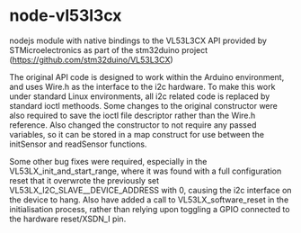 # node-vl53l3cx
nodejs module with native bindings to the VL53L3CX API provided by STMicroelectronics as part of the stm32duino project (https://github.com/stm32duino/VL53L3CX)

The original API code is designed to work within the Arduino environment, and uses Wire.h as the interface to the i2c hardware.  To make this work under standard Linux environments, all i2c related code is replaced by standard ioctl methoods.  Some changes to the original constructor were also required to save the ioctl file descriptor rather than the Wire.h reference.  Also changed the constructor to not require any passed variables, so it can be stored in a map construct for use between the initSensor and readSensor functions.

Some other bug fixes were required, especially in the VL53LX_init_and_start_range, where it was found with a full configuration reset that it overwrote the previously set VL53LX_I2C_SLAVE__DEVICE_ADDRESS with 0, causing the i2c interface on the device to hang.  Also have added a call to VL53LX_software_reset in the initialisation process, rather than relying upon toggling a GPIO connected to the hardware reset/XSDN_I pin.

